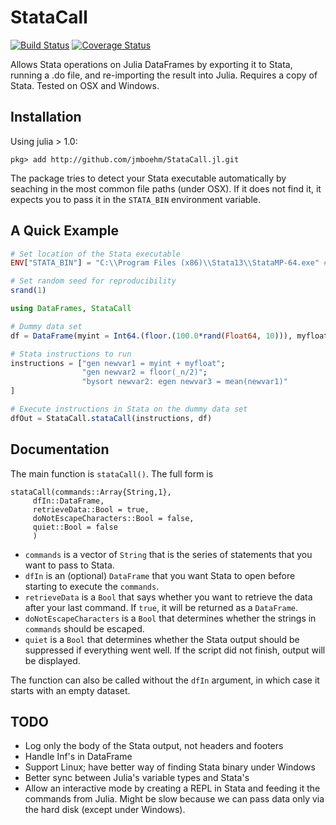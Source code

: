 # StataCall

[![Build Status](https://travis-ci.org/jmboehm/StataCall.jl.svg?branch=master)](https://travis-ci.org/jmboehm/StataCall.jl) [![Coverage Status](https://coveralls.io/repos/jmboehm/StataCall.jl/badge.svg?branch=master&service=github)](https://coveralls.io/github/jmboehm/StataCall.jl?branch=master)

Allows Stata operations on Julia DataFrames by exporting it to Stata, running a .do file, and re-importing the result into Julia. Requires a copy of Stata. Tested on OSX and Windows.

## Installation

Using julia > 1.0:
```
pkg> add http://github.com/jmboehm/StataCall.jl.git
```

The package tries to detect your Stata executable automatically by seaching in the most common file paths (under OSX). If it does not find it, it expects you to pass it in the `STATA_BIN` environment variable.

## A Quick Example

```julia
# Set location of the Stata executable
ENV["STATA_BIN"] = "C:\\Program Files (x86)\\Stata13\\StataMP-64.exe" # this is my location of the Stata executable

# Set random seed for reproducibility
srand(1)

using DataFrames, StataCall

# Dummy data set
df = DataFrame(myint = Int64.(floor.(100.0*rand(Float64, 10))), myfloat = rand(Float64, 10))

# Stata instructions to run
instructions = ["gen newvar1 = myint + myfloat";
                "gen newvar2 = floor(_n/2)";
                "bysort newvar2: egen newvar3 = mean(newvar1)"
]

# Execute instructions in Stata on the dummy data set
dfOut = StataCall.stataCall(instructions, df)
```

## Documentation

The main function is `stataCall()`. The full form is

```
stataCall(commands::Array{String,1},
     dfIn::DataFrame, 
     retrieveData::Bool = true, 
     doNotEscapeCharacters::Bool = false,
     quiet::Bool = false
     )
```

* `commands` is a vector of `String` that is the series of statements that you want to pass to Stata.
* `dfIn` is an (optional) `DataFrame` that you want Stata to open before starting to execute the `commands`.
* `retrieveData` is a `Bool` that says whether you want to retrieve the data after your last command. If `true`, it will be returned as a `DataFrame`.
* `doNotEscapeCharacters` is a `Bool` that determines whether the strings in `commands` should be escaped.
* `quiet` is a `Bool` that determines whether the Stata output should be suppressed if everything went well. If the script did not finish, output will be displayed.

The function can also be called without the `dfIn` argument, in which case it starts with an empty dataset.

## TODO

* Log only the body of the Stata output, not headers and footers
* Handle Inf's in DataFrame
* Support Linux; have better way of finding Stata binary under Windows
* Better sync between Julia's variable types and Stata's
* Allow an interactive mode by creating a REPL in Stata and feeding it the commands from Julia. Might be slow because we can pass data only via the hard disk (except under Windows).
